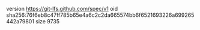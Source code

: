 version https://git-lfs.github.com/spec/v1
oid sha256:76f6eb8c47ff785b65e4a6c2c2da665574bb6f6521693226a699265442a79801
size 9735
